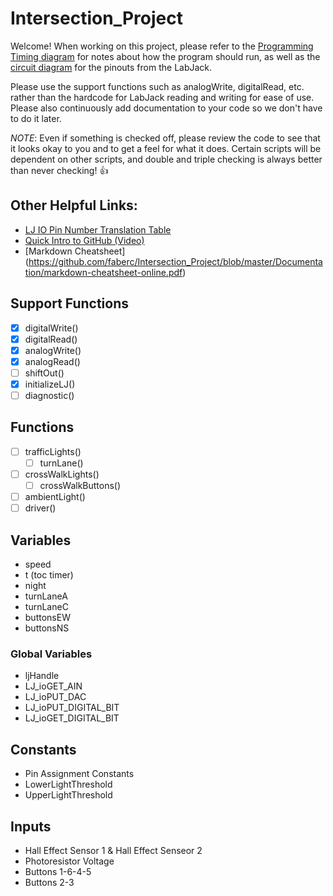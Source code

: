 # Intersection_Project
Welcome! When working on this project, please refer to the [Programming Timing diagram](https://github.com/faberc/Intersection_Project/blob/master/Documentation/Programming%20Timing%20Diagram.pdf) for notes about how the program should run, as well as the [circuit diagram](https://github.com/faberc/Intersection_Project/blob/master/Documentation/IntersectionWiringOverview.png) for the pinouts from the LabJack.

Please use the support functions such as analogWrite, digitalRead, etc. rather than the hardcode for LabJack reading and writing for ease of use. Please also continuously add documentation to your code so we don't have to do it later.

*NOTE*: Even if something is checked off, please review the code to see that it looks okay to you and to get a feel for what it does. Certain scripts will be dependent on other scripts, and double and triple checking is always better than never checking! :+1:

Other Helpful Links:
--------------------
- [LJ IO Pin Number Translation Table](https://github.com/faberc/Intersection_Project/blob/master/Documentation/LJ_Pin_Numbers.pdf)
- [Quick Intro to GitHub (Video)](https://youtu.be/EUvmCuPjHD4)
- [Markdown Cheatsheet] (https://github.com/faberc/Intersection_Project/blob/master/Documentation/markdown-cheatsheet-online.pdf)

Support Functions
------------------
- [X] digitalWrite()
- [X] digitalRead()
- [X] analogWrite()
- [X] analogRead()
- [ ] shiftOut()
- [X] initializeLJ()
- [ ] diagnostic()

Functions
------------------
- [ ] trafficLights()
  - [ ] turnLane()
- [ ] crossWalkLights()
  - [ ] crossWalkButtons()
- [ ] ambientLight()
- [ ] driver()

Variables
------------------
- speed
- t (toc timer)
- night
- turnLaneA
- turnLaneC
- buttonsEW
- buttonsNS

### Global Variables
- ljHandle
- LJ_ioGET_AIN
- LJ_ioPUT_DAC
- LJ_ioPUT_DIGITAL_BIT
- LJ_ioGET_DIGITAL_BIT

Constants
------------------
- Pin Assignment Constants
- LowerLightThreshold
- UpperLightThreshold

Inputs
------------------
- Hall Effect Sensor 1 & Hall Effect Senseor 2
- Photoresistor Voltage
- Buttons 1-6-4-5
- Buttons 2-3

